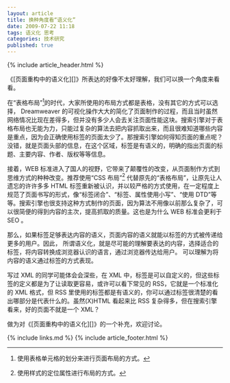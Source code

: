 ```yaml
---
layout: article
title: 换种角度看“语义化”
date: 2009-07-22 11:18
tags: 语义化 思考
categories: 技术研究
published: true
---
```


{% include article_header.html %}

《[页面重构中的语义化][]》所表达的好像不太好理解，我们可以换一个角度来看看。

在“表格布局”[^1]的时代，大家所使用的布局方式都是表格，没有其它的方式可以选择， Dreamweaver 的可视化操作大大的简化了页面制作的过程，而且当时虽然网络情况比现在差得多，但并没有多少人会去关注页面性能这块。搜索引擎对于表格布局也无能为力，只能过复杂的算法去把内容抓取出来，而且很难知道哪些内容是重点，因为会正确使用标签的页面太少了。那搜索引擎如何得知页面的重点呢？没错，就是页面头部的信息，在这个区域，标签是有语义的，明确的指出页面的标题、主要内容、作者、版权等等信息。

接着，WEB 标准进入了国人的视野，它带来了颠覆性的改变，从页面制作方式到思维方式的种种改变。推荐使用“CSS 布局”[^2] 代替原先的“表格布局”，让原先让人遗忘的许许多多 HTML 标签重新被认识，并以较严格的方式使用，在一定程度上规范了页面书写的形式，像“标签闭合”、“标签、属性使用小写”、“使用 DTD”等等。搜索引擎也很支持这种方式制作的页面，因为算法不用像以前那么复杂了，可以很简便的得到内容的主次，提高抓取的质量。这也是为什么 WEB 标准会更利于 SEO 。

那么，如果标签足够表达内容的语义，页面内容的语义就能以标签的方式被传递给更多的用户。因此， 所谓语义化，就是尽可能的理解要表达的内容，选择适合的标签，将内容转换成浏览器认识的语言，通过浏览器传达给用户。 可以理解为将内容的语义通过标签的方式表现。

写过 XML 的同学可能体会会深些，在 XML 中，标签是可以自定义的，但这些标签的定义都是为了让读取更容易，或许可以看下常见的 RSS，它就是一个标准化的 XML 格式，但 RSS 里使用的标签都是有语义的，你可以通过标签很清楚的看出哪部分是代表什么的。虽然(X)HTML 看起来比 RSS 复杂得多，但在搜索引擎看来，好的页面不就是一个 XML？

做为对《[页面重构中的语义化][]》的一个补充，欢迎讨论。

[^1]: 使用表格单元格的划分来进行页面布局的方式。
[^2]: 使用样式的定位属性进行布局的方式。

{% include links.md %}
{% include article_footer.html %}
